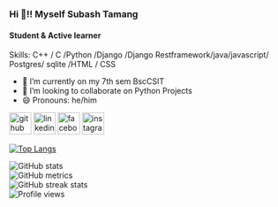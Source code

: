 ### Hi 👋!! Myself Subash Tamang
#### Student & Active learner

Skills: C++ / C /Python /Django /Django Restframework/java/javascript/ Postgres/ sqlite /HTML / CSS 

- 🌱 I’m currently on my 7th sem BscCSIT 
- 👯 I’m looking to collaborate on Python Projects
- 😄 Pronouns: he/him 




[<img src='https://cdn.jsdelivr.net/npm/simple-icons@3.0.1/icons/github.svg' alt='github' height='40'>](https://github.com/Nihanglama)  [<img   src='https://cdn.jsdelivr.net/npm/simple-icons@3.0.1/icons/linkedin.svg' alt='linkedin' height='40'>](https://www.linkedin.com/in/subash-tamag-/)  [<img                                src='https://cdn.jsdelivr.net/npm/simple-icons@3.0.1/icons/facebook.svg' alt='facebook' height='40'>](https://www.facebook.com/nihang.lama)  [<img src='https://cdn.jsdelivr.net/npm/simple-icons@3.0.1/icons/instagram.svg' alt='instagram' height='40'>](https://www.instagram.com/nihang_lama/)  

[![Top Langs](https://github-readme-stats.vercel.app/api/top-langs/?username=Nihanglama)](https://github.com/anuraghazra/github-readme-stats)

![GitHub stats](https://github-readme-stats.vercel.app/api?username=Nihanglama&show_icons=true)  
![GitHub metrics](https://metrics.lecoq.io/Nihanglama)  
![GitHub streak stats](https://github-readme-streak-stats.herokuapp.com/?user=Nihanglama)  
![Profile views](https://gpvc.arturio.dev/Nihanglama)  

